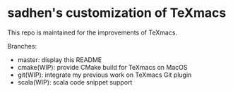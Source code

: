 # sadhen's customization of TeXmacs

This repo is maintained for the improvements of TeXmacs.

Branches:
+ master: display this README
+ cmake(WIP): provide CMake build for TeXmacs on MacOS
+ git(WIP): integrate my previous work on TeXmacs Git plugin
+ scala(WIP): scala code snippet support
